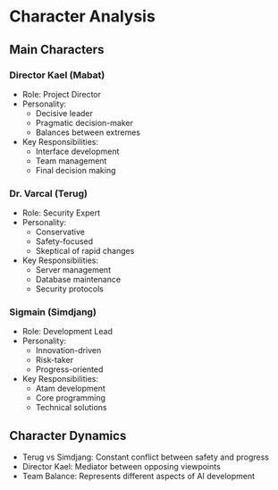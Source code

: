 # Character Analysis

## Main Characters

### Director Kael (Mabat)
- Role: Project Director
- Personality:
  - Decisive leader
  - Pragmatic decision-maker
  - Balances between extremes
- Key Responsibilities:
  - Interface development
  - Team management
  - Final decision making

### Dr. Varcal (Terug)
- Role: Security Expert
- Personality:
  - Conservative
  - Safety-focused
  - Skeptical of rapid changes
- Key Responsibilities:
  - Server management
  - Database maintenance
  - Security protocols

### Sigmain (Simdjang)
- Role: Development Lead
- Personality:
  - Innovation-driven
  - Risk-taker
  - Progress-oriented
- Key Responsibilities:
  - Atam development
  - Core programming
  - Technical solutions

## Character Dynamics
- Terug vs Simdjang: Constant conflict between safety and progress
- Director Kael: Mediator between opposing viewpoints
- Team Balance: Represents different aspects of AI development